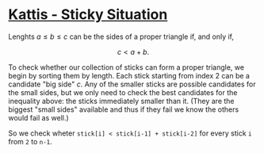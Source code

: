 # [Kattis - Sticky Situation](https://open.kattis.com/problems/stickysituation)

Lenghts $a \leq b \leq c$ can be the sides of a proper triangle if, and only if,

$$ c < a + b .$$

To check whether our collection of sticks can form a proper triangle, we begin by sorting them by length.
Each stick starting from index 2 can be a candidate "big side" $c$. Any of the smaller sticks are possible
candidates for the small sides, but we only need to check the best candidates for the inequality above:
the sticks immediately smaller than it. (They are the biggest "small sides" available and thus if they
fail we know the others would fail as well.)

So we check wheter `stick[i] < stick[i-1] + stick[i-2]` for every stick `i` from `2` to `n-1`. 